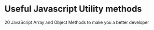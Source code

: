 # Useful Javascript Utility methods
20 JavaScript Array and Object Methods to make you a better developer
